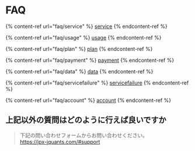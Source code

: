 # FAQ

{% content-ref url="faq/service" %}
[service](https://jpx.gitbook.io/j-quants-ja/faq/service)
{% endcontent-ref %}

{% content-ref url="faq/usage" %}
[usage](https://jpx.gitbook.io/j-quants-ja/faq/usage)
{% endcontent-ref %}

{% content-ref url="faq/plan" %}
[plan](https://jpx.gitbook.io/j-quants-ja/faq/plan)
{% endcontent-ref %}

{% content-ref url="faq/payment" %}
[payment](https://jpx.gitbook.io/j-quants-ja/faq/payment)
{% endcontent-ref %}

{% content-ref url="faq/data" %}
[data](https://jpx.gitbook.io/j-quants-ja/faq/data)
{% endcontent-ref %}

{% content-ref url="faq/servicefailure" %}
[servicefailure](https://jpx.gitbook.io/j-quants-ja/faq/servicefailure)
{% endcontent-ref %}

{% content-ref url="faq/account" %}
[account](https://jpx.gitbook.io/j-quants-ja/faq/account)
{% endcontent-ref %}

## 上記以外の質問はどのように行えば良いですか

> 下記の問い合わせフォームからお問い合わせください。\
> <https://jpx-jquants.com/#support>
